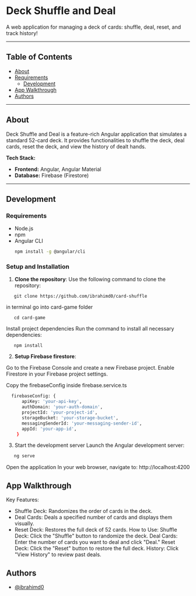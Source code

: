 # Deck Shuffle and Deal

A web application for managing a deck of cards: shuffle, deal, reset, and track history!

---

## Table of Contents
- [About](#about)
- [Requirements](#requirements)
  - [Development](#development)
- [App Walkthrough](#app-walkthrough)
- [Authors](#authors)

---

## About

Deck Shuffle and Deal is a feature-rich Angular application that simulates a standard 52-card deck. It provides functionalities to shuffle the deck, deal cards, reset the deck, and view the history of dealt hands. 

**Tech Stack:**  
- **Frontend:** Angular, Angular Material  
- **Database:** Firebase (Firestore)

---

## Development

### Requirements
- Node.js 
- npm 
- Angular CLI 
  ```bash
  npm install -g @angular/cli
  ```

### Setup and Installation
1. **Clone the repository**: 
Use the following command to clone the repository:
```
   git clone https://github.com/ibrahimd0/card-shuffle
```
in terminal go into card-game folder
```
   cd card-game
```
Install project dependencies
Run the command to install all necessary dependencies:
```
   npm install
```
2. **Setup Firebase firestore**: 

Go to the Firebase Console and create a new Firebase project.
Enable Firestore in your Firebase project settings.

Copy the firebaseConfig inside firebase.service.ts

  ```bash
    firebaseConfig: {
        apiKey: 'your-api-key',
        authDomain: 'your-auth-domain',
        projectId: 'your-project-id',
        storageBucket: 'your-storage-bucket',
        messagingSenderId: 'your-messaging-sender-id',
        appId: 'your-app-id',
      }
 ```

3. Start the development server
Launch the Angular development server:


```bash
   ng serve
```
Open the application
In your web browser, navigate to:
http://localhost:4200

## App Walkthrough

Key Features:
- Shuffle Deck: Randomizes the order of cards in the deck.
- Deal Cards: Deals a specified number of cards and displays them visually.
- Reset Deck: Restores the full deck of 52 cards.
How to Use:
Shuffle Deck: Click the "Shuffle" button to randomize the deck.
Deal Cards: Enter the number of cards you want to deal and click "Deal."
Reset Deck: Click the "Reset" button to restore the full deck.
History: Click "View History" to review past deals.

## Authors
- [@ibrahimd0](https://github.com/ibrahimd0)



